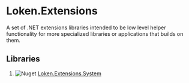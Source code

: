 # Loken.Extensions

A set of .NET extensions libraries intended to be low level helper functionality for more specialized libraries or applications that builds on them.

## Libraries

1. ![Nuget](https://img.shields.io/nuget/v/Loken.Extensions.System) [Loken.Extensions.System](System/README.md)
